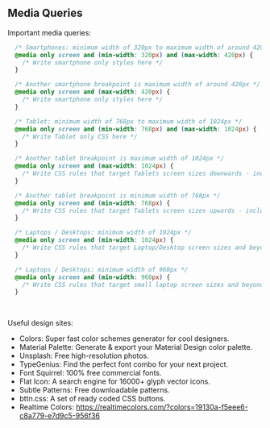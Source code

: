 ## Media Queries

Important media queries:

```css
  /* Smartphones: minimum width of 320px to maximum width of around 420px */
  @media only screen and (min-width: 320px) and (max-width: 420px) {
    /* Write smartphone only styles here */
  }

  /* Another smartphone breakpoint is maximum width of around 420px */
  @media only screen and (max-width: 420px) {
    /* Write smartphone only styles here */
  }

  /* Tablet: minimum width of 768px to maximum width of 1024px */
  @media only screen and (min-width: 768px) and (max-width: 1024px) {
    /* Write Tablet only CSS here */
  }

  /* Another tablet breakpoint is maximum width of 1024px */
  @media only screen and (max-width: 1024px) {
    /* Write CSS rules that target Tablets screen sizes downwards - including smartphones */
  }

  /* Another tablet breakpoint is minimum width of 768px */
  @media only screen and (min-width: 768px) {
    /* Write CSS rules that target Tablets screen sizes upwards - including desktops */
  }

  /* Laptops / Desktops: minimum width of 1024px */
  @media only screen and (min-width: 1024px) {
    /* Write CSS rules that target Laptop/Desktop screen sizes and beyond */
  }

  /* Laptops / Desktops: minimum width of 960px */
  @media only screen and (min-width: 960px) {
    /* Write CSS rules that target small laptop screen sizes and beyond */
  }
```

</br>

Useful design sites:

* Colors: Super fast color schemes generator for cool designers.
* Material Palette: Generate & export your Material Design color palette.
* Unsplash: Free high-resolution photos.
* TypeGenius: Find the perfect font combo for your next project.
* Font Squirrel: 100% free commercial fonts.
* Flat Icon: A search engine for 16000+ glyph vector icons.
* Subtle Patterns: Free downloadable patterns.
* bttn.css: A set of ready coded CSS buttons.
* Realtime Colors: https://realtimecolors.com/?colors=19130a-f5eee6-c8a779-e7d9c5-956f36